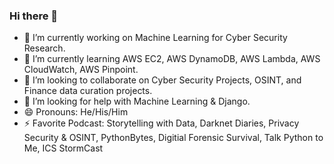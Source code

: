 ### Hi there 👋

- 🔭 I’m currently working on Machine Learning for Cyber Security Research. 
- 🌱 I’m currently learning AWS EC2, AWS DynamoDB, AWS Lambda, AWS CloudWatch, AWS Pinpoint.
- 👯 I’m looking to collaborate on Cyber Security Projects, OSINT, and Finance data curation projects.
- 🤔 I’m looking for help with Machine Learning & Django.
- 😄 Pronouns: He/His/Him
- ⚡ Favorite Podcast: Storytelling with Data, Darknet Diaries, Privacy Security & OSINT, PythonBytes, Digitial Forensic Survival, Talk Python to Me, ICS StormCast

